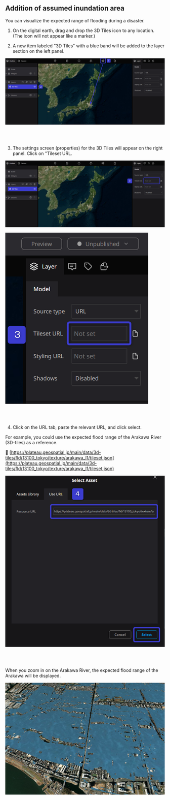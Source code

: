 ## Addition of assumed inundation area

You can visualize the expected range of flooding during a disaster.

1. On the digital earth, drag and drop the 3D Tiles icon to any location.
   (The icon will not appear like a marker.)

2. A new item labeled "3D Tiles" with a blue band will be added to the layer section on the left panel.

![2024-06-23_11h43_27.png](Addition%20of%20assumed%20inundation%20area%206468d8b91403461d92998d6b81a55439/2024-06-23_11h43_27.png)

<br>
<br>

3. The settings screen (properties) for the 3D Tiles will appear on the right panel. Click on "Tileset URL.
   
![2024-06-23_11h44_13.png](Addition%20of%20assumed%20inundation%20area%206468d8b91403461d92998d6b81a55439/2024-06-23_11h44_13.png)

![2024-06-23_12h49_38.png](Addition%20of%20assumed%20inundation%20area%206468d8b91403461d92998d6b81a55439/2024-06-23_12h49_38.png)

<br>
<br>

4. Click on the URL tab, paste the relevant URL, and click select.

For example, you could use the expected flood range of the Arakawa River (3D-tiles) as a reference.


🌊 [https://plateau.geospatial.jp/main/data/3d-tiles/fld/13100_tokyo/texture/arakawa_l1/tileset.json](https://plateau.geospatial.jp/main/data/3d-tiles/fld/13100_tokyo/texture/arakawa_l1/tileset.json)

![2024-06-26_13h40_02.png](Addition%20of%20assumed%20inundation%20area%206468d8b91403461d92998d6b81a55439/2024-06-26_13h40_02.png)

<br>
<br>

When you zoom in on the Arakawa River, the expected flood range of the Arakawa will be displayed.

![Untitled_(2).png](Addition%20of%20assumed%20inundation%20area%206468d8b91403461d92998d6b81a55439/Untitled_(2).png)

